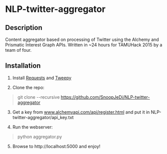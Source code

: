 # NLP-twitter-aggregator

## Description
Content aggregator based on processing of Twitter using the Alchemy and Prismatic Interest Graph APIs.  Written in ~24 hours for TAMUHack 2015 by a team of four.

## Installation
1) Install [Requests](https://github.com/kennethreitz/requests) and [Tweepy](https://github.com/tweepy/tweepy)

2) Clone the repo:
> git clone --recursive https://github.com/SnoopJeDi/NLP-twitter-aggregator

3) Get a key from www.alchemyapi.com/api/register.html and put it in NLP-twitter-aggregator/api_key.txt

4) Run the webserver: 
> python aggregator.py

5) Browse to http://localhost:5000 and enjoy!
